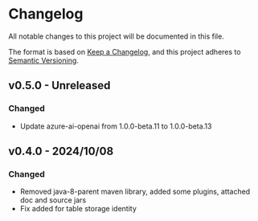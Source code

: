 # Changelog

All notable changes to this project will be documented in this file.

The format is based on [Keep a Changelog](https://keepachangelog.com/en/1.0.0/),
and this project adheres to [Semantic Versioning](https://semver.org/spec/v2.0.0.html).

## v0.5.0 - Unreleased

### Changed

- Update azure-ai-openai from 1.0.0-beta.11 to 1.0.0-beta.13

## v0.4.0 - 2024/10/08

### Changed

- Removed java-8-parent maven library, added some plugins, attached doc and source jars
- Fix added for table storage identity
